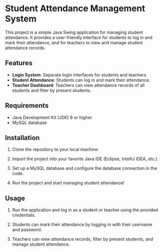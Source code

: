 # Student Attendance Management System

This project is a simple Java Swing application for managing student attendance. It provides a user-friendly interface for students to log in and mark their attendance, and for teachers to view and manage student attendance records.

## Features

- **Login System**: Separate login interfaces for students and teachers.
- **Student Attendance**: Students can log in and mark their attendance.
- **Teacher Dashboard**: Teachers can view attendance records of all students and filter by present students.

## Requirements

- Java Development Kit (JDK) 8 or higher
- MySQL database

## Installation

1. Clone the repository to your local machine:

2.  Import the project into your favorite Java IDE (Eclipse, IntelliJ IDEA, etc.).

3. Set up a MySQL database and configure the database connection in the code.

4. Run the project and start managing student attendance!

## Usage

1. Run the application and log in as a student or teacher using the provided credentials.

2. Students can mark their attendance by logging in with their username and password.

3. Teachers can view attendance records, filter by present students, and manage student attendance.
